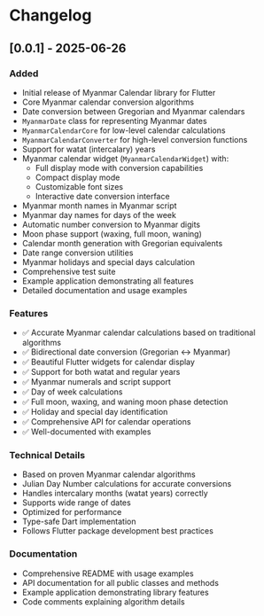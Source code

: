 # Changelog

## [0.0.1] - 2025-06-26

### Added
- Initial release of Myanmar Calendar library for Flutter
- Core Myanmar calendar conversion algorithms
- Date conversion between Gregorian and Myanmar calendars
- `MyanmarDate` class for representing Myanmar dates
- `MyanmarCalendarCore` for low-level calendar calculations
- `MyanmarCalendarConverter` for high-level conversion functions
- Support for watat (intercalary) years
- Myanmar calendar widget (`MyanmarCalendarWidget`) with:
  - Full display mode with conversion capabilities
  - Compact display mode
  - Customizable font sizes
  - Interactive date conversion interface
- Myanmar month names in Myanmar script
- Myanmar day names for days of the week
- Automatic number conversion to Myanmar digits
- Moon phase support (waxing, full moon, waning)
- Calendar month generation with Gregorian equivalents
- Date range conversion utilities
- Myanmar holidays and special days calculation
- Comprehensive test suite
- Example application demonstrating all features
- Detailed documentation and usage examples

### Features
- ✅ Accurate Myanmar calendar calculations based on traditional algorithms
- ✅ Bidirectional date conversion (Gregorian ↔ Myanmar)
- ✅ Beautiful Flutter widgets for calendar display
- ✅ Support for both watat and regular years
- ✅ Myanmar numerals and script support
- ✅ Day of week calculations
- ✅ Full moon, waxing, and waning moon phase detection
- ✅ Holiday and special day identification
- ✅ Comprehensive API for calendar operations
- ✅ Well-documented with examples

### Technical Details
- Based on proven Myanmar calendar algorithms
- Julian Day Number calculations for accurate conversions
- Handles intercalary months (watat years) correctly
- Supports wide range of dates
- Optimized for performance
- Type-safe Dart implementation
- Follows Flutter package development best practices

### Documentation
- Comprehensive README with usage examples
- API documentation for all public classes and methods
- Example application demonstrating library features
- Code comments explaining algorithm details

